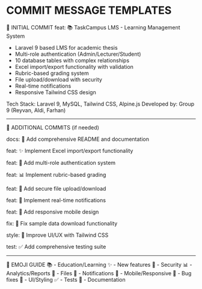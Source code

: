COMMIT MESSAGE TEMPLATES
========================

🎯 INITIAL COMMIT
feat: 📚 TaskCampus LMS - Learning Management System

- Laravel 9 based LMS for academic thesis
- Multi-role authentication (Admin/Lecturer/Student)  
- 10 database tables with complex relationships
- Excel import/export functionality with validation
- Rubric-based grading system
- File upload/download with security
- Real-time notifications
- Responsive Tailwind CSS design

Tech Stack: Laravel 9, MySQL, Tailwind CSS, Alpine.js
Developed by: Group 9 (Reyvan, Aldi, Farhan)

---

🔧 ADDITIONAL COMMITS (if needed)

docs: 📝 Add comprehensive README and documentation

feat: ✨ Implement Excel import/export functionality

feat: 🔐 Add multi-role authentication system

feat: 📊 Implement rubric-based grading

feat: 📁 Add secure file upload/download

feat: 🔔 Implement real-time notifications

feat: 📱 Add responsive mobile design

fix: 🐛 Fix sample data download functionality

style: 💄 Improve UI/UX with Tailwind CSS

test: ✅ Add comprehensive testing suite

---

🎨 EMOJI GUIDE
📚 - Education/Learning
✨ - New features
🔐 - Security
📊 - Analytics/Reports
📁 - Files
🔔 - Notifications
📱 - Mobile/Responsive
🐛 - Bug fixes
💄 - UI/Styling
✅ - Tests
📝 - Documentation
